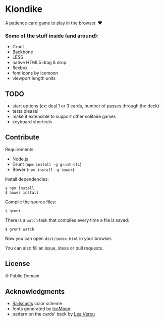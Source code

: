 # Klondike

A patience card game to play in the browser. :hearts:

### Some of the stuff inside (and around):

 * Grunt
 * Backbone
 * LESS
 * native HTML5 drag & drop
 * flexbox
 * font icons by icomoon
 * viewport length units


## TODO

 * start options (ex: deal 1 or 3 cards, number of passes through the deck)
 * tests please!
 * make it extensible to support other solitaire games
 * keyboard shortcuts


## Contribute

Requirements:

 * Node.js
 * Grunt (`npm install -g grunt-cli`)
 * Bower (`npm install -g bower`)

Install dependencies:

```
$ npm install
$ bower install
```

Compile the source files:

```
$ grunt
```

There is a `watch` task that compiles every time a file is saved:

```
$ grunt watch
```

Now you can open `dist/index.html` in your browser.


You can also fill an issue, ideas or pull requests.


## License

:globe_with_meridians: Public Domain


## Acknowledgments

 * [Railscasts](http://chriskempson.github.io/base16/#railscasts) color scheme
 * fonts generated by [IcoMoon](http://icomoon.io/app)
 * pattern on the cards' back by [Lea Verou](http://lea.verou.me/css3patterns/#shippo)
